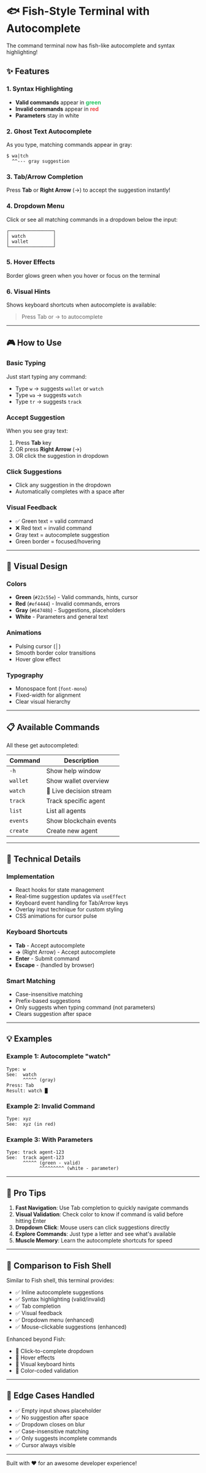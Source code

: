 # 🐟 Fish-Style Terminal with Autocomplete

The command terminal now has fish-like autocomplete and syntax highlighting!

## ✨ Features

### 1. **Syntax Highlighting**
- **Valid commands** appear in <span style="color: #22c55e">**green**</span>
- **Invalid commands** appear in <span style="color: #ef4444">**red**</span>
- **Parameters** stay in white

### 2. **Ghost Text Autocomplete**
As you type, matching commands appear in gray:
```
$ wa|tch
  ^^--- gray suggestion
```

### 3. **Tab/Arrow Completion**
Press **Tab** or **Right Arrow** (→) to accept the suggestion instantly!

### 4. **Dropdown Menu**
Click or see all matching commands in a dropdown below the input:
```
┌────────────────┐
│ watch          │
│ wallet         │
└────────────────┘
```

### 5. **Hover Effects**
Border glows green when you hover or focus on the terminal

### 6. **Visual Hints**
Shows keyboard shortcuts when autocomplete is available:
> Press Tab or → to autocomplete

---

## 🎮 How to Use

### Basic Typing
Just start typing any command:
- Type `w` → suggests `wallet` or `watch`
- Type `wa` → suggests `watch`
- Type `tr` → suggests `track`

### Accept Suggestion
When you see gray text:
1. Press **Tab** key
2. OR press **Right Arrow** (→)
3. OR click the suggestion in dropdown

### Click Suggestions
- Click any suggestion in the dropdown
- Automatically completes with a space after

### Visual Feedback
- ✅ Green text = valid command
- ❌ Red text = invalid command
- Gray text = autocomplete suggestion
- Green border = focused/hovering

---

## 🎨 Visual Design

### Colors
- **Green** (`#22c55e`) - Valid commands, hints, cursor
- **Red** (`#ef4444`) - Invalid commands, errors
- **Gray** (`#64748b`) - Suggestions, placeholders
- **White** - Parameters and general text

### Animations
- Pulsing cursor (│)
- Smooth border color transitions
- Hover glow effect

### Typography
- Monospace font (`font-mono`)
- Fixed-width for alignment
- Clear visual hierarchy

---

## 📋 Available Commands

All these get autocompleted:

| Command | Description |
|---------|-------------|
| `-h` | Show help window |
| `wallet` | Show wallet overview |
| `watch` | 📡 Live decision stream |
| `track` | Track specific agent |
| `list` | List all agents |
| `events` | Show blockchain events |
| `create` | Create new agent |

---

## 🔧 Technical Details

### Implementation
- React hooks for state management
- Real-time suggestion updates via `useEffect`
- Keyboard event handling for Tab/Arrow keys
- Overlay input technique for custom styling
- CSS animations for cursor pulse

### Keyboard Shortcuts
- **Tab** - Accept autocomplete
- **→** (Right Arrow) - Accept autocomplete
- **Enter** - Submit command
- **Escape** - (handled by browser)

### Smart Matching
- Case-insensitive matching
- Prefix-based suggestions
- Only suggests when typing command (not parameters)
- Clears suggestion after space

---

## 💡 Examples

### Example 1: Autocomplete "watch"
```
Type: w
See:  watch
      ^^^^^ (gray)
Press: Tab
Result: watch █
```

### Example 2: Invalid Command
```
Type: xyz
See:  xyz (in red)
```

### Example 3: With Parameters
```
Type: track agent-123
See:  track agent-123
      ^^^^^ (green - valid)
            ^^^^^^^^^ (white - parameter)
```

---

## 🚀 Pro Tips

1. **Fast Navigation**: Use Tab completion to quickly navigate commands
2. **Visual Validation**: Check color to know if command is valid before hitting Enter
3. **Dropdown Click**: Mouse users can click suggestions directly
4. **Explore Commands**: Just type a letter and see what's available
5. **Muscle Memory**: Learn the autocomplete shortcuts for speed

---

## 🎯 Comparison to Fish Shell

Similar to Fish shell, this terminal provides:
- ✅ Inline autocomplete suggestions
- ✅ Syntax highlighting (valid/invalid)
- ✅ Tab completion
- ✅ Visual feedback
- ✅ Dropdown menu (enhanced)
- ✅ Mouse-clickable suggestions (enhanced)

Enhanced beyond Fish:
- 🌟 Click-to-complete dropdown
- 🌟 Hover effects
- 🌟 Visual keyboard hints
- 🌟 Color-coded validation

---

## 🐛 Edge Cases Handled

- ✅ Empty input shows placeholder
- ✅ No suggestion after space
- ✅ Dropdown closes on blur
- ✅ Case-insensitive matching
- ✅ Only suggests incomplete commands
- ✅ Cursor always visible

---

Built with ❤️ for an awesome developer experience!
